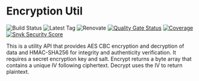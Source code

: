 # Encryption Util

![Build Status](https://img.shields.io/github/actions/workflow/status/descoped/encryption-util/coverage-and-sonar-analysis.yml)
![Latest Tag](https://img.shields.io/github/v/tag/descoped/encryption-util)
![Renovate](https://img.shields.io/badge/renovate-enabled-brightgreen.svg)
[![Quality Gate Status](https://sonarcloud.io/api/project_badges/measure?project=descoped_encryption-util&metric=alert_status)](https://sonarcloud.io/summary/new_code?id=descoped_encryption-util) [![Coverage](https://sonarcloud.io/api/project_badges/measure?project=descoped_encryption-util&metric=coverage)](https://sonarcloud.io/summary/new_code?id=descoped_encryption-util)
[![Snyk Security Score](https://snyk.io/test/github/descoped/encryption-util/badge.svg)](https://snyk.io/test/github/descoped/encryption-util)

This is a utility API that provides AES CBC encryption and decryption of data and HMAC-SHA256 for integrity and
authenticity verification. It requires a secret encryption key and salt.
Encrypt returns a byte array that contains a unique IV following ciphertext.
Decrypt uses the IV to return plaintext.
